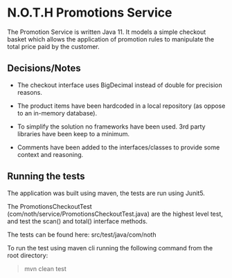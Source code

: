 # N.O.T.H Promotions Service


The Promotion Service is written Java 11. It models a simple checkout basket which allows the application of 
promotion rules to manipulate the total price paid by the customer. 


## Decisions/Notes
- The checkout interface uses BigDecimal instead of double for precision reasons.

- The product items have been hardcoded in a local repository (as oppose to an in-memory database).

- To simplify the solution no frameworks have been used. 3rd party libraries have been keep to a minimum.

- Comments have been added to the interfaces/classes to provide some context and reasoning.




## Running the tests

The application was built using maven, the tests are run using Junit5. 

The PromotionsCheckoutTest (com/noth/service/PromotionsCheckoutTest.java) are the highest level test, 
and test the scan() and total() interface methods.

The tests can be found here:
src/test/java/com/noth


To run the test using maven cli running the following command from the root directory:

> mvn clean test

